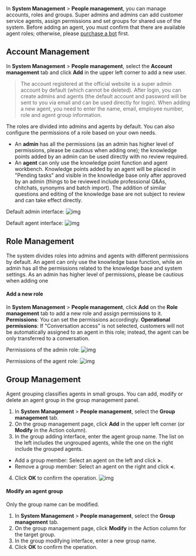 ﻿In **System Management** > **People management**, you can manage accounts, roles and groups.
Super admins and admins can add customer service agents, assign permissions and set groups for shared use of the system. Before adding an agent, you must confirm that there are available agent roles; otherwise, please [purchase a bot](https://buy.cloud.tencent.com/ticsr) first.

## Account Management              
In **System Management** > **People management**, select the **Account management** tab and click **Add** in the upper left corner to add a new user.
                      
> The account registered at the official website is a super admin account by default (which cannot be deleted). After login, you can create admins and agents (the default account and password will be sent to you via email and can be used directly for login). When adding a new agent, you need to enter the name, email, employee number, role and agent group information.

The roles are divided into admins and agents by default. You can also configure the permissions of a role based on your own needs.

- An **admin** has all the permissions (as an admin has higher level of permissions, please be cautious when adding one); the knowledge points added by an admin can be used directly with no review required.
- An **agent** can only use the knowledge point function and agent workbench. Knowledge points added by an agent will be placed in "Pending tasks" and visible in the knowledge base only after approved by an admin (things to be reviewed include professional Q&As, chitchats, synonyms and batch import). The addition of similar questions and editing of the knowledge base are not subject to review and can take effect directly.

Default admin interface:
![img](https://iask.qq.com/static/docs/images/add_staff_2.png)

Default agent interface:
![img](https://iask.qq.com/static/docs/images/add_staff_3.png)

## Role Management

The system divides roles into admins and agents with different permissions by default. An agent can only use the knowledge base function, while an admin has all the permissions related to the knowledge base and system settings. As an admin has higher level of permissions, please be cautious when adding one

#### Add a new role

In **System Management** > **People management**, click **Add** on the **Role management** tab to add a new role and assign permissions to it.
**Permissions**: You can set the permissions accordingly.
**Operational permissions**: If "Conversation access" is not selected, customers will not be automatically assigned to an agent in this role; instead, the agent can be only transferred to a conversation.

Permissions of the admin role:
![img](https://iask.qq.com/static/docs/images/manage_role_2.png)

Permissions of the agent role:
![img](https://iask.qq.com/static/docs/images/manage_role_3.png)

## Group Management

Agent grouping classifies agents in small groups. You can add, modify or delete an agent group in the group management panel.
1. In **System Management** > **People management**, select the **Group management** tab.
2. On the group management page, click **Add** in the upper left corner (or **Modify** in the Action column).
3. In the group adding interface, enter the agent group name. The list on the left includes the ungrouped agents, while the one on the right include the grouped agents. 
 - Add a group member: Select an agent on the left and click **>**.
 - Remove a group member: Select an agent on the right and click **<**.
4. Click **OK** to confirm the operation.
   ![img](https://main.qcloudimg.com/raw/92ba9ba78d3edc2fea3a774b57dfc5e2.png)

#### Modify an agent group
Only the group name can be modified.
1. In **System Management** > **People management**, select the **Group management** tab.
2. On the group management page, click **Modify** in the Action column for the target group.
3. In the group modifying interface, enter a new group name.
4. Click **OK** to confirm the operation.
